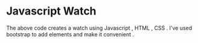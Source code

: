 
# Javascript Watch 
The above code creates a watch using Javascript , HTML , CSS . 
I've used bootstrap to add elements and make it convenient . 
